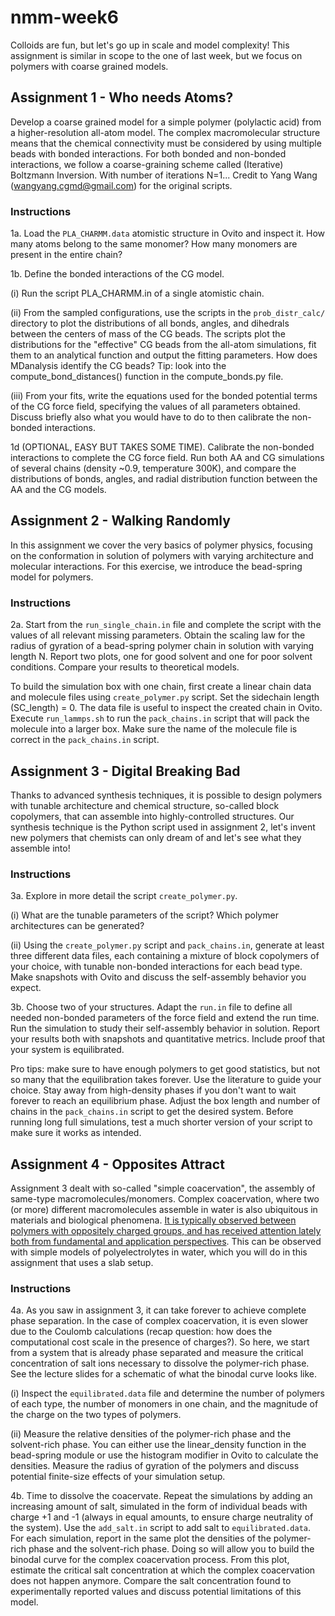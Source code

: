 # nmm-week6

Colloids are fun, but let's go up in scale and model complexity! This assignment is similar in scope to the one of last week, but we focus on polymers with coarse grained models.

## Assignment 1 - Who needs Atoms?

Develop a coarse grained model for a simple polymer (polylactic acid) from a higher-resolution all-atom model. The complex macromolecular structure means that the chemical connectivity must be considered by using multiple beads with bonded interactions. For both bonded and non-bonded interactions, we follow a coarse-graining scheme called (Iterative) Boltzmann Inversion. With number of iterations N=1... Credit to Yang Wang (wangyang.cgmd@gmail.com) for the original scripts.

### Instructions

1a. Load the `PLA_CHARMM.data` atomistic structure in Ovito and inspect it. How many atoms belong to the same monomer? How many monomers are present in the entire chain?

1b. Define the bonded interactions of the CG model.

(i) Run the script PLA_CHARMM.in of a single atomistic chain.

(ii) From the sampled configurations, use the scripts in the `prob_distr_calc/` directory to plot the distributions of all bonds, angles, and dihedrals between the centers of mass of the CG beads. The scripts plot the distributions for the "effective" CG beads from the all-atom simulations, fit them to an analytical function and output the fitting parameters. How does MDanalysis identify the CG beads? Tip: look into the compute_bond_distances() function in the compute_bonds.py file.

(iii) From your fits, write the equations used for the bonded potential terms of the CG force field, specifying the values of all parameters obtained. Discuss briefly also what you would have to do to then calibrate the non-bonded interactions.

1d (OPTIONAL, EASY BUT TAKES SOME TIME). Calibrate the non-bonded interactions to complete the CG force field. Run both AA and CG simulations of several chains (density ~0.9, temperature 300K), and compare the distributions of bonds, angles, and radial distribution function between the AA and the CG models.

## Assignment 2 - Walking Randomly

In this assignment we cover the very basics of polymer physics, focusing on the conformation in solution of polymers with varying architecture and molecular interactions. For this exercise, we introduce the bead-spring model for polymers.

### Instructions

2a. Start from the `run_single_chain.in` file and complete the script with the values of all relevant missing parameters. Obtain the scaling law for the radius of gyration of a bead-spring polymer chain in solution with varying length N. Report two plots, one for good solvent and one for poor solvent conditions. Compare your results to theoretical models.

To build the simulation box with one chain, first create a linear chain data and molecule files using `create_polymer.py` script. Set the sidechain length (SC_length) = 0. The data file is useful to inspect the created chain in Ovito. Execute `run_lammps.sh` to run the `pack_chains.in` script that will pack the molecule into a larger box. Make sure the name of the molecule file is correct in the `pack_chains.in` script.

## Assignment 3 - Digital Breaking Bad

Thanks to advanced synthesis techniques, it is possible to design polymers with tunable architecture and chemical structure, so-called block copolymers, that can assemble into highly-controlled structures. Our synthesis technique is the Python script used in assignment 2, let's invent new polymers that chemists can only dream of and let's see what they assemble into!

### Instructions

3a. Explore in more detail the script `create_polymer.py`.

(i) What are the tunable parameters of the script? Which polymer architectures can be generated?

(ii) Using the `create_polymer.py` script and `pack_chains.in`, generate at least three different data files, each containing a mixture of block copolymers of your choice, with tunable non-bonded interactions for each bead type. Make snapshots with Ovito and discuss the self-assembly behavior you expect.

3b. Choose two of your structures. Adapt the `run.in` file to define all needed non-bonded parameters of the force field and extend the run time. Run the simulation to study their self-assembly behavior in solution. Report your results both with snapshots and quantitative metrics. Include proof that your system is equilibrated.

Pro tips: make sure to have enough polymers to get good statistics, but not so many that the equilibration takes forever. Use the literature to guide your choice. Stay away from high-density phases if you don't want to wait forever to reach an equilibrium phase. Adjust the box length and number of chains in the `pack_chains.in` script to get the desired system. Before running long full simulations, test a much shorter version of your script to make sure it works as intended.


## Assignment 4 - Opposites Attract

Assignment 3 dealt with so-called "simple coacervation", the assembly of same-type macromolecules/monomers. Complex coacervation, where two (or more) different macromolecules assemble in water is also ubiquitous in materials and biological phenomena. [It is typically observed between polymers with oppositely charged groups, and has received attention lately both from fundamental and application perspectives](https://doi.org/10.1039/D0SM00001A). This can be observed with simple models of polyelectrolytes in water, which you will do in this assignment that uses a slab setup.

### Instructions

4a. As you saw in assignment 3, it can take forever to achieve complete phase separation. In the case of complex coacervation, it is even slower due to the Coulomb calculations (recap question: how does the computational cost scale in the presence of charges?). So here, we start from a system that is already phase separated and measure the critical concentration of salt ions necessary to dissolve the polymer-rich phase. See the lecture slides for a schematic of what the binodal curve looks like.

(i) Inspect the `equilibrated.data` file and determine the number of polymers of each type, the number of monomers in one chain, and the magnitude of the charge on the two types of polymers.

(ii) Measure the relative densities of the polymer-rich phase and the solvent-rich phase. You can either use the linear_density function in the bead-spring module or use the histogram modifier in Ovito to calculate the densities. Measure the radius of gyration of the polymers and discuss potential finite-size effects of your simulation setup.

4b. Time to dissolve the coacervate. Repeat the simulations by adding an increasing amount of salt, simulated in the form of individual beads with charge +1 and -1 (always in equal amounts, to ensure charge neutrality of the system). Use the `add_salt.in` script to add salt to `equilibrated.data`. For each simulation, report in the same plot the densities of the polymer-rich phase and the solvent-rich phase. Doing so will allow you to build the binodal curve for the complex coacervation process. From this plot, estimate the critical salt concentration at which the complex coacervation does not happen anymore. Compare the salt concentration found to experimentally reported values and discuss potential limitations of this model.
